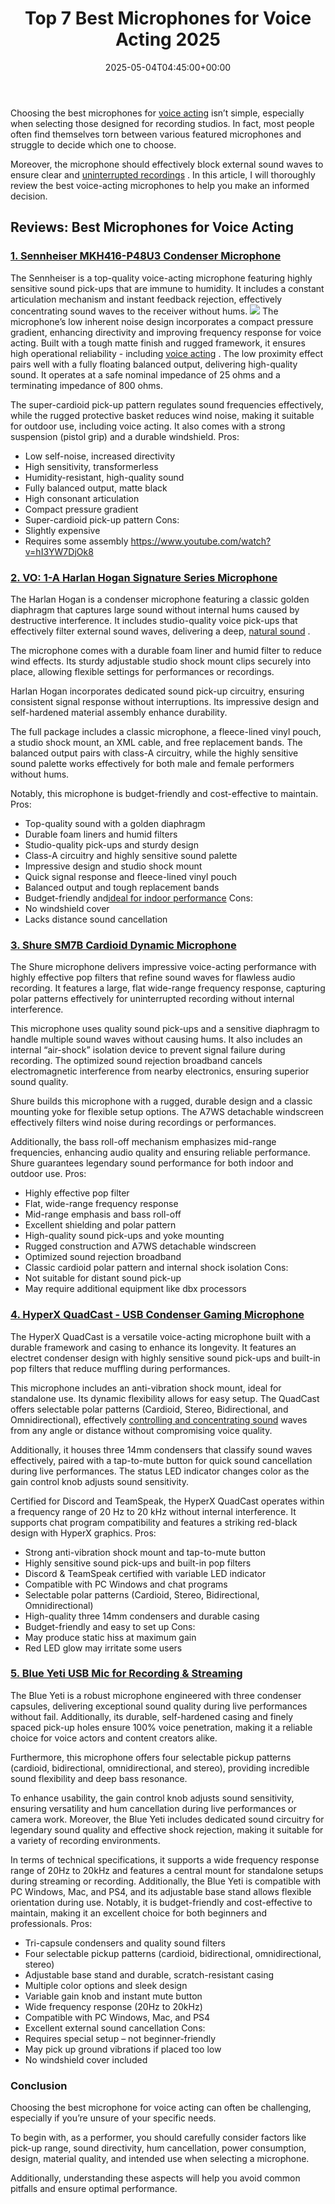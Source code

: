 ﻿---
layout: post
title: Top 7 Best Microphones for Voice Acting 2025
date: '2025-05-04T04:45:00+00:00'
categories:
- Mics
- Product Reviews
tags: []
slug: /best-microphones-for-voice-acting/
lastmod: 2025-05-07T12:21:24+03:00
---

Choosing the best microphones for
[voice acting](https://en.wikipedia.org/wiki/Voice_acting)
isn’t simple, especially when selecting those designed for recording studios. In fact, most people often find themselves torn between various featured microphones and struggle to decide which one to choose.

Moreover, the microphone should effectively block external sound waves to ensure clear and
[uninterrupted recordings](https://pestpolicy.com/best-condenser-mic-under-200/)
. In this article, I will thoroughly review the best voice-acting microphones to help you make an informed decision.
## Reviews: Best Microphones for Voice Acting
### [1. Sennheiser MKH416-P48U3 Condenser Microphone](https://www.amazon.com/dp/B00030679K/?tag=p-policy-20)
The Sennheiser is a top-quality voice-acting microphone featuring highly sensitive sound pick-ups that are immune to humidity. It includes a constant articulation mechanism and instant feedback rejection, effectively concentrating sound waves to the receiver without hums.
![](/assets/img/03/Best-Microphones-for-Voice-Acting-300x199.jpg)
The microphone’s low inherent noise design incorporates a compact pressure gradient, enhancing directivity and improving frequency response for voice acting. Built with a tough matte finish and rugged framework, it ensures high operational reliability -
including
[voice acting](https://pestpolicy.com/best-microphones-for-voice-acting/)
.
The low proximity effect pairs well with a fully floating balanced output, delivering high-quality sound. It operates at a safe nominal impedance of 25 ohms and a terminating impedance of 800 ohms.

The super-cardioid pick-up pattern regulates sound frequencies effectively, while the rugged protective basket reduces wind noise, making it suitable for outdoor use, including voice acting. It also comes with a strong suspension (pistol grip) and a durable windshield.
Pros:
- Low self-noise, increased directivity
- High sensitivity, transformerless
- Humidity-resistant, high-quality sound
- Fully balanced output, matte black
- High consonant articulation
- Compact pressure gradient
- Super-cardioid pick-up pattern
Cons:
- Slightly expensive
- Requires some assembly
https://www.youtube.com/watch?v=hI3YW7DjOk8
### [2. VO: 1-A Harlan Hogan Signature Series Microphone](https://www.amazon.com/dp/B002SMYUFY/?tag=p-policy-20)
The Harlan Hogan is a condenser microphone featuring a classic golden diaphragm that captures large sound without internal hums caused by destructive interference. It includes studio-quality voice pick-ups that effectively filter external sound waves, delivering a deep,
[natural sound](https://pestpolicy.com/best-headset-microphones-for-singing/)
.

The microphone comes with a durable foam liner and humid filter to reduce wind effects. Its sturdy adjustable studio shock mount clips securely into place, allowing flexible settings for performances or recordings.

Harlan Hogan incorporates dedicated sound pick-up circuitry, ensuring consistent signal response without interruptions. Its impressive design and self-hardened material assembly enhance durability.

The full package includes a classic microphone, a fleece-lined vinyl pouch, a studio shock mount, an XML cable, and free replacement bands. The balanced output pairs with class-A circuitry, while the highly sensitive sound palette works effectively for both male and female performers without hums.

Notably, this microphone is budget-friendly and cost-effective to maintain.
Pros:
- Top-quality sound with a golden diaphragm
- Durable foam liners and humid filters
- Studio-quality pick-ups and sturdy design
- Class-A circuitry and highly sensitive sound palette
- Impressive design and studio shock mount
- Quick signal response and fleece-lined vinyl pouch
- Balanced output and tough replacement bands
- Budget-friendly and[ideal for indoor performance](https://pestpolicy.com/best-headset-microphones-for-singing/)
Cons:
- No windshield cover
- Lacks distance sound cancellation
### [3. Shure SM7B Cardioid Dynamic Microphone](https://www.amazon.com/dp/B0002E4Z8M/?tag=p-policy-20)
The Shure microphone delivers impressive voice-acting performance with highly effective pop filters that refine sound waves for flawless audio recording. It features a large, flat wide-range frequency response, capturing polar patterns effectively for uninterrupted recording without internal interference.

This microphone uses quality sound pick-ups and a sensitive diaphragm to handle multiple sound waves without causing hums. It also includes an internal “air-shock” isolation device to prevent signal failure during recording. The optimized sound rejection broadband cancels electromagnetic interference from nearby electronics, ensuring superior sound quality.

Shure builds this microphone with a rugged, durable design and a classic mounting yoke for flexible setup options. The A7WS detachable windscreen effectively filters wind noise during recordings or performances.

Additionally, the bass roll-off mechanism emphasizes mid-range frequencies, enhancing audio quality and ensuring reliable performance. Shure guarantees legendary sound performance for both indoor and outdoor use.
Pros:
- Highly effective pop filter
- Flat, wide-range frequency response
- Mid-range emphasis and bass roll-off
- Excellent shielding and polar pattern
- High-quality sound pick-ups and yoke mounting
- Rugged construction and A7WS detachable windscreen
- Optimized sound rejection broadband
- Classic cardioid polar pattern and internal shock isolation
Cons:
- Not suitable for distant sound pick-up
- May require additional equipment like dbx processors
### [4. HyperX QuadCast - USB Condenser Gaming Microphone](https://www.amazon.com/dp/B07NZZZ746/?tag=p-policy-20)
The HyperX QuadCast is a versatile voice-acting microphone built with a durable framework and casing to enhance its longevity. It features an electret condenser design with highly sensitive sound pick-ups and built-in pop filters that reduce muffling during performances.

This microphone includes an anti-vibration shock mount, ideal for standalone use. Its dynamic flexibility allows for easy setup. The QuadCast offers selectable polar patterns (Cardioid, Stereo, Bidirectional, and Omnidirectional), effectively
[controlling and concentrating sound](https://pestpolicy.com/best-condenser-mic-under-200/)
waves from any angle or distance without compromising voice quality.

Additionally, it houses three 14mm condensers that classify sound waves effectively, paired with a tap-to-mute button for quick sound cancellation during live performances. The status LED indicator changes color as the gain control knob adjusts sound sensitivity.

Certified for Discord and TeamSpeak, the HyperX QuadCast operates within a frequency range of 20 Hz to 20 kHz without internal interference. It supports chat program compatibility and features a striking red-black design with HyperX graphics.
Pros:
- Strong anti-vibration shock mount and tap-to-mute button
- Highly sensitive sound pick-ups and built-in pop filters
- Discord & TeamSpeak certified with variable LED indicator
- Compatible with PC Windows and chat programs
- Selectable polar patterns (Cardioid, Stereo, Bidirectional, Omnidirectional)
- High-quality three 14mm condensers and durable casing
- Budget-friendly and easy to set up
Cons:
- May produce static hiss at maximum gain
- Red LED glow may irritate some users
### [5. Blue Yeti USB Mic for Recording & Streaming](https://www.amazon.com/dp/B00N1YPXW2/?tag=p-policy-20)
The Blue Yeti is a robust microphone engineered with three condenser capsules, delivering exceptional sound quality during live performances without fail. Additionally, its durable, self-hardened casing and finely spaced pick-up holes ensure 100% voice penetration, making it a reliable choice for voice actors and content creators alike.

Furthermore, this microphone offers four selectable pickup patterns (cardioid, bidirectional, omnidirectional, and stereo), providing incredible sound flexibility and deep bass resonance.

To enhance usability, the gain control knob adjusts sound sensitivity, ensuring versatility and hum cancellation during live performances or camera work. Moreover, the Blue Yeti includes dedicated sound circuitry for legendary sound quality and effective shock rejection, making it suitable for a variety of recording environments.

In terms of technical specifications, it supports a wide frequency response range of 20Hz to 20kHz and features a central mount for standalone setups during streaming or recording. Additionally, the Blue Yeti is compatible with PC Windows, Mac, and PS4, and its adjustable base stand allows flexible orientation during use. Notably, it is budget-friendly and cost-effective to maintain, making it an excellent choice for both beginners and professionals.
Pros:
- Tri-capsule condensers and quality sound filters
- Four selectable pickup patterns (cardioid, bidirectional, omnidirectional, stereo)
- Adjustable base stand and durable, scratch-resistant casing
- Multiple color options and sleek design
- Variable gain knob and instant mute button
- Wide frequency response (20Hz to 20kHz)
- Compatible with PC Windows, Mac, and PS4
- Excellent external sound cancellation
Cons:
- Requires special setup – not beginner-friendly
- May pick up ground vibrations if placed too low
- No windshield cover included
### Conclusion
Choosing the best microphone for voice acting can often be challenging, especially if you’re unsure of your specific needs.

To begin with, as a performer, you should carefully consider factors like pick-up range, sound directivity, hum cancellation, power consumption, design, material quality, and intended use when selecting a microphone.

Additionally, understanding these aspects will help you avoid common pitfalls and ensure optimal performance.